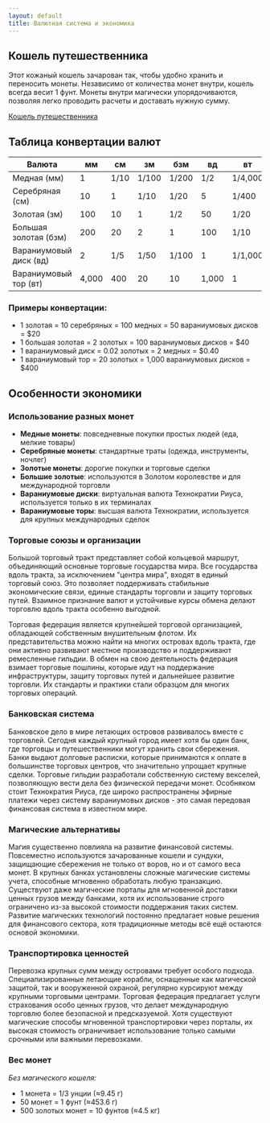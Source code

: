```yaml
---
layout: default
title: Валютная система и экономика
---
```


## Кошель путешественника
Этот кожаный кошель зачарован так, чтобы удобно хранить и переносить монеты. Независимо от количества монет внутри, кошель всегда весит 1 фунт. Монеты внутри магически упорядочиваются, позволяя легко проводить расчеты и доставать нужную сумму.

[Кошель путешественника](/data/glossary/travelers-purse.md)

## Таблица конвертации валют

| Валюта | мм | см | зм | бзм | вд | вт | $ |
|--------|-------|------|-----|-----|-------|--------|--------|
| Медная (мм) | 1 | 1/10 | 1/100 | 1/200 | 1/2 | 1/4,000 | $0.02 |
| Серебряная (см) | 10 | 1 | 1/10 | 1/20 | 5 | 1/400 | $0.20 |
| Золотая (зм) | 100 | 10 | 1 | 1/2 | 50 | 1/20 | $20 |
| Большая золотая (бзм) | 200 | 20 | 2 | 1 | 100 | 1/10 | $40 |
| Вараниумовый диск (вд) | 2 | 1/5 | 1/50 | 1/100 | 1 | 1/1,000 | $0.40 |
| Вараниумовый тор (вт) | 4,000 | 400 | 20 | 10 | 1,000 | 1 | $400 |

### Примеры конвертации:
- 1 золотая = 10 серебряных = 100 медных = 50 вараниумовых дисков = $20
- 1 большая золотая = 2 золотых = 100 вараниумовых дисков = $40
- 1 вараниумовый диск = 0.02 золотых = 2 медных = $0.40
- 1 вараниумовый тор = 20 золотых = 1,000 вараниумовых дисков = $400

## Особенности экономики

### Использование разных монет
- **Медные монеты**: повседневные покупки простых людей (еда, мелкие товары)
- **Серебряные монеты**: стандартные траты (одежда, инструменты, ночлег)
- **Золотые монеты**: дорогие покупки и торговые сделки
- **Большие золотые**: используются в Золотом королевстве и для международной торговли
- **Вараниумовые диски**: виртуальная валюта Технократии Риуса, используется только в их терминалах
- **Вараниумовые торы**: высшая валюта Технократии, используется для крупных международных сделок

### Торговые союзы и организации

Большой торговый тракт представляет собой кольцевой маршрут, объединяющий основные торговые государства мира. Все государства вдоль тракта, за исключением "центра мира", входят в единый торговый союз. Это позволяет поддерживать стабильные экономические связи, единые стандарты торговли и защиту торговых путей. Взаимное признание валют и устойчивые курсы обмена делают торговлю вдоль тракта особенно выгодной.

Торговая федерация является крупнейшей торговой организацией, обладающей собственным внушительным флотом. Их представительства можно найти на многих островах вдоль тракта, где они активно развивают местное производство и поддерживают ремесленные гильдии. В обмен на свою деятельность федерация взимает торговые пошлины, которые идут на поддержание инфраструктуры, защиту торговых путей и дальнейшее развитие торговли. Их стандарты и практики стали образцом для многих торговых операций.

### Банковская система
Банковское дело в мире летающих островов развивалось вместе с торговлей. Сегодня каждый крупный город имеет хотя бы один банк, где торговцы и путешественники могут хранить свои сбережения. Банки выдают долговые расписки, которые принимаются к оплате в большинстве торговых центров, что значительно упрощает крупные сделки. Торговые гильдии разработали собственную систему векселей, позволяющую вести дела без физической передачи монет. Особняком стоит Технократия Риуса, где широко распространены эфирные платежи через систему вараниумовых дисков - это самая передовая финансовая система в известном мире.

### Магические альтернативы
Магия существенно повлияла на развитие финансовой системы. Повсеместно используются зачарованные кошели и сундуки, защищающие сбережения не только от воров, но и от самого веса монет. В крупных банках установлены сложные магические системы учета, способные мгновенно обработать любую транзакцию. Существуют даже магические порталы для мгновенной доставки ценных грузов между банками, хотя их использование строго ограничено из-за высокой стоимости поддержания таких систем. Развитие магических технологий постоянно предлагает новые решения для финансового сектора, хотя традиционные методы всё ещё остаются основой экономики.

### Транспортировка ценностей
Перевозка крупных сумм между островами требует особого подхода. Специализированные летающие корабли, оснащенные как магической защитой, так и вооруженной охраной, регулярно курсируют между крупными торговыми центрами. Торговая федерация предлагает услуги страхования особо ценных грузов, что делает международную торговлю более безопасной и предсказуемой. Хотя существуют магические способы мгновенной транспортировки через порталы, их высокая стоимость ограничивает использование только самыми срочными или важными перевозками.

### Вес монет
*Без магического кошеля:*
- 1 монета = 1/3 унции (≈9.45 г)
- 50 монет = 1 фунт (≈453.6 г)
- 500 золотых монет = 10 фунтов (≈4.5 кг)